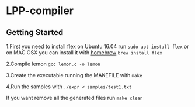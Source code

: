 # LPP-compiler
## Getting Started
1.First you need to install flex on Ubuntu 16.04 run `sudo apt install flex` or on MAC OSX you can install it with [homebrew](https://brew.sh/) `brew install flex`

2.Compile lemon `gcc lemon.c -o lemon`

3.Create the executable running the MAKEFILE with `make`

4.Run the samples with `./expr < samples/test1.txt`

If you want remove all the generated files run `make clean`
